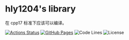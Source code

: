 # hly1204's library

在 cpp17 标准下应该可以编译。

[![Actions Status](https://github.com/hly1204/library/workflows/verify/badge.svg)](https://github.com/hly1204/library/actions)
[![GitHub Pages](https://img.shields.io/static/v1?label=GitHub+Pages&message=library+&color=brightgreen&logo=github)](https://hly1204.github.io/library/)
![Code Lines](https://img.shields.io/tokei/lines/github/hly1204/library)
![License](https://img.shields.io/github/license/hly1204/library)
